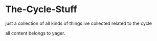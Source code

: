 # The-Cycle-Stuff
just a collection of all kinds of things ive collected related to the cycle

all content belongs to yager.
